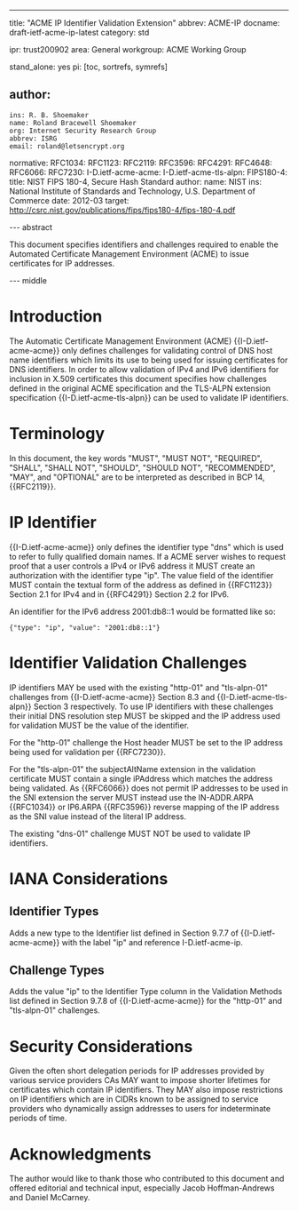 ---
title: "ACME IP Identifier Validation Extension"
abbrev: ACME-IP
docname: draft-ietf-acme-ip-latest
category: std

ipr: trust200902
area: General
workgroup: ACME Working Group

stand_alone: yes
pi: [toc, sortrefs, symrefs]

author:
 -
    ins: R. B. Shoemaker
    name: Roland Bracewell Shoemaker
    org: Internet Security Research Group
    abbrev: ISRG
    email: roland@letsencrypt.org

normative:
  RFC1034:
  RFC1123:
  RFC2119:
  RFC3596:
  RFC4291:
  RFC4648:
  RFC6066:
  RFC7230:
  I-D.ietf-acme-acme:
  I-D.ietf-acme-tls-alpn:
  FIPS180-4:
    title: NIST FIPS 180-4, Secure Hash Standard
    author:
      name: NIST
      ins: National Institute of Standards and Technology, U.S. Department of Commerce
    date: 2012-03
    target: http://csrc.nist.gov/publications/fips/fips180-4/fips-180-4.pdf

--- abstract

This document specifies identifiers and challenges required to enable the Automated Certificate Management Environment (ACME) to issue certificates for IP addresses.

--- middle

# Introduction

The Automatic Certificate Management Environment (ACME) {{I-D.ietf-acme-acme}} only defines challenges for validating control of DNS host name identifiers which limits its use to being used for issuing certificates for DNS identifiers. In order to allow validation of IPv4 and IPv6 identifiers for inclusion in X.509 certificates this document specifies how challenges defined in the original ACME specification and the TLS-ALPN extension specification {{I-D.ietf-acme-tls-alpn}} can be used to validate IP identifiers.

# Terminology

In this document, the key words "MUST", "MUST NOT", "REQUIRED", "SHALL", "SHALL NOT", "SHOULD", "SHOULD NOT", "RECOMMENDED", "MAY", and "OPTIONAL" are to be interpreted as described in BCP 14, {{RFC2119}}.

# IP Identifier

{{I-D.ietf-acme-acme}} only defines the identifier type "dns" which is used to refer to fully qualified domain names. If a ACME server wishes to request proof that a user controls a IPv4 or IPv6 address it MUST create an authorization with the identifier type "ip". The value field of the identifier MUST contain the textual form of the address as defined in {{RFC1123}} Section 2.1 for IPv4 and in {{RFC4291}} Section 2.2 for IPv6.

An identifier for the IPv6 address 2001:db8::1 would be formatted like so:

~~~~~~~~~~
{"type": "ip", "value": "2001:db8::1"}
~~~~~~~~~~

# Identifier Validation Challenges

IP identifiers MAY be used with the existing "http-01" and "tls-alpn-01" challenges from {{I-D.ietf-acme-acme}} Section 8.3 and {{I-D.ietf-acme-tls-alpn}} Section 3 respectively. To use IP identifiers with these challenges their initial DNS resolution step MUST be skipped and the IP address used for validation MUST be the value of the identifier.

For the "http-01" challenge the Host header MUST be set to the IP address being used for validation per {{RFC7230}}.

For the "tls-alpn-01" the subjectAltName extension in the validation certificate MUST contain a single iPAddress which matches the address being validated. As {{RFC6066}} does not permit IP addresses to be used in the SNI extension the server MUST instead use the IN-ADDR.ARPA {{RFC1034}} or IP6.ARPA {{RFC3596}} reverse mapping of the IP address as the SNI value instead of the literal IP address.

The existing "dns-01" challenge MUST NOT be used to validate IP identifiers.

# IANA Considerations

## Identifier Types

Adds a new type to the Identifier list defined in Section 9.7.7 of {{I-D.ietf-acme-acme}} with the label "ip" and reference I-D.ietf-acme-ip.

## Challenge Types

Adds the value "ip" to the Identifier Type column in the Validation Methods list defined in Section 9.7.8 of {{I-D.ietf-acme-acme}} for the "http-01" and "tls-alpn-01" challenges.

# Security Considerations

Given the often short delegation periods for IP addresses provided by various service providers CAs MAY want to impose shorter lifetimes for certificates which contain IP identifiers. They MAY also impose restrictions on IP identifiers which are in CIDRs known to be assigned to service providers who dynamically assign addresses to users for indeterminate periods of time.

# Acknowledgments

The author would like to thank those who contributed to this document and offered editorial and technical input, especially Jacob Hoffman-Andrews and Daniel McCarney.
